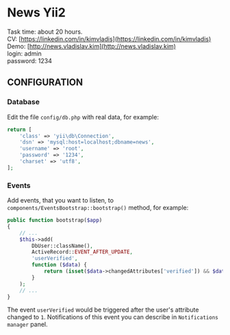 News Yii2
============================

Task time: about 20 hours. <br />
CV: [https://linkedin.com/in/kimvladis](https://linkedin.com/in/kimvladis) <br />
Demo: [http://news.vladislav.kim](http://news.vladislav.kim) <br />
login: admin <br />
password: 1234

CONFIGURATION
-------------

### Database

Edit the file `config/db.php` with real data, for example:

```php
return [
    'class' => 'yii\db\Connection',
    'dsn' => 'mysql:host=localhost;dbname=news',
    'username' => 'root',
    'password' => '1234',
    'charset' => 'utf8',
];
```

### Events

Add events, that you want to listen, to `components/EventsBootstrap::bootstrap()` method, for example:
```php
public function bootstrap($app)
{
    // ...
    $this->add(
        DbUser::className(),
        ActiveRecord::EVENT_AFTER_UPDATE,
        'userVerified',
        function ($data) {
            return (isset($data->changedAttributes['verified']) && $data->changedAttributes['verified'] == 1);
        }
    );
    // ...
}
```

The event `userVerified` would be triggered after the user's attribute changed to `1`.
Notifications of this event you can describe in `Notifications manager` panel.